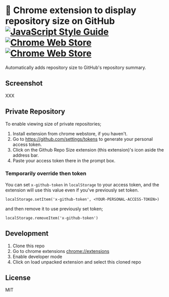 # 🚀 Chrome extension to display repository size on GitHub [![JavaScript Style Guide](https://img.shields.io/badge/code%20style-standard-brightgreen.svg)](http://standardjs.com/) [![Chrome Web Store](https://img.shields.io/chrome-web-store/v/apnjnioapinblneaedefcnopcjepgkci.svg)](https://chrome.google.com/webstore/detail/github-repository-size/apnjnioapinblneaedefcnopcjepgkci) [![Chrome Web Store](https://img.shields.io/chrome-web-store/d/apnjnioapinblneaedefcnopcjepgkci.svg)](https://chrome.google.com/webstore/detail/github-repository-size/apnjnioapinblneaedefcnopcjepgkci)

Automatically adds repository size to GitHub's repository summary.

## Screenshot

XXX

## Private Repository

To enable viewing size of private repositories;

1. Install extension from chrome webstore, if you haven't.
2. Go to https://github.com/settings/tokens to generate your personal access token.
3. Click on the Github Repo Size extension (this extension)'s icon aside the address bar.
4. Paste your access token there in the prompt box.

### Temporarily override then token

You can set `x-github-token` in `localStorage` to your access token, and the extension will use this value even if you've previously set token.

    localStorage.setItem('x-github-token', <YOUR-PERSONAL-ACCESS-TOKEN>)

and then remove it to use previously set token;

    localStorage.removeItem('x-github-token')

## Development

1. Clone this repo
2. Go to chrome extensions [chrome://extensions](chrome://extensions)
3. Enable developer mode
4. Click on load unpacked extension and select this cloned repo

## License

MIT

